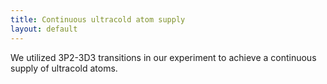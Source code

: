 ```yaml
---
title: Continuous ultracold atom supply
layout: default
---
```

We utilized 3P2-3D3 transitions in our experiment to achieve a continuous supply of ultracold atoms.
